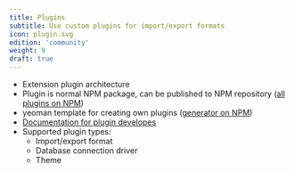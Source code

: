 ```yaml
---
title: Plugins
subtitle: Use custom plugins for import/export formats
icon: plugin.svg
edition: 'community'
weight: 9
draft: true
---
```


* Extension plugin architecture
* Plugin is normal NPM package, can be published to NPM repository ([all plugins on NPM](https://www.npmjs.com/search?q=keywords:dbgateplugin))
* yeoman template for creating own plugins ([generator on NPM](https://www.npmjs.com/package/generator-dbgate))
* [Documentation for plugin developes](https://docs.dbgate.io/plugin-development)
* Supported plugin types:
  * Import/export format
  * Database connection driver
  * Theme
